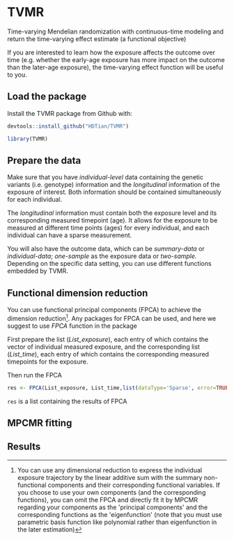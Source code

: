 # TVMR
Time-varying Mendelian randomization with continuous-time modeling and return the time-varying effect estimate (a functional objective)

If you are interested to learn how the exposure affects the outcome over time (e.g. whether the early-age exposure has more impact on the outcome than the later-age exposure), the time-varying effect function will be useful to you. 

## Load the package
Install the TVMR package from Github with:
```R
devtools::install_github("HDTian/TVMR")
```
```R
library(TVMR)
```

## Prepare the data
Make sure that you have *individual-level* data containing the genetic variants (i.e. genotype) information and the *longitudinal* information of the exposure of interest. Both information should be contained simultaneously for each individual.

The *longitudinal* information must contain both the exposure level and its corresponding measured timepoint (age). It allows for the exposure to be measured at different time points (ages) for every individual, and each individual can have a sparse measurement.

You will also have the outcome data, which can be *summary-data* or *individual-data*; *one-sample* as the exposure data or *two-sample*. Depending on the specific data setting, you can use different functions embedded by TVMR. 


## Functional dimension reduction
You can use functional principal components (FPCA) to achieve the dimension reduction[^1]. Any packages for FPCA can be used, and here we suggest to use *FPCA* function in the package

First prepare the list (*List_exposure*), each entry of which contains the vector of individual measured exposure, and the corresponding list (*List_time*), each entry of which contains the corresponding measured timepoints for the exposure.

Then run the FPCA
```R
res <- FPCA(List_exposure, List_time,list(dataType='Sparse', error=TRUE, verbose=TRUE))
```
`res` is a list containing the results of FPCA


[^1]: You can use any dimensional reduction to express the individual exposure trajectory by the linear additive sum with the summary non-functional components and their corresponding functional variables. If you choose to use your own components (and the corresponding functions), you can omit the FPCA and directly fit it by MPCMR regarding your components as the 'principal components' and the corresponding functions as the 'eigenfunction' (note that you must use parametric basis function like polynomial rather than eigenfunction in the later estimation) 

## MPCMR fitting



## Results 


